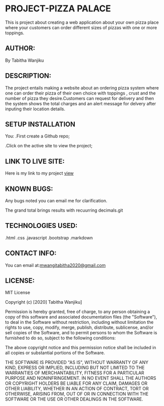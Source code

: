 # PROJECT-PIZZA PALACE
  This is project about creating a web application about your own pizza place where your customers can order  different sizes of pizzas with one or more toppings. 
## AUTHOR:
By Tabitha Wanjiku
## DESCRIPTION:
The project entails making a website about an ordering pizza system where one can order their pizza of their own choice with toppings , crust and  the number of pizza they desire.Customers can request for delivery and then the system shows the total charges and an alert message for delvery after inputing their location details.
## SETUP INSTALLATION
You:
.First create a Github repo;

.Click on the active site to view the project;
## LINK TO LIVE SITE:
Here is my link to my project
<a href="https://tw8130.github.io/Pizza-palace/.">view</a>

## KNOWN BUGS:
Any bugs noted you can email me for clarification.

The grand total brings results with recuurring decimals.git 

## TECHNOLOGIES USED:
.html
.css
.javascript
.bootstrap
.markdown
## CONTACT INFO:
You can email at:mwangitabitha2020@gmail.com
## LICENSE:
MIT License

Copyright (c) [2020] Tabitha Wanjiku]

Permission is hereby granted, free of charge, to any person obtaining a copy of this software and associated documentation files (the "Software"), to deal in the Software without restriction, including without limitation the rights to use, copy, modify, merge, publish, distribute, sublicense, and/or sell copies of the Software, and to permit persons to whom the Software is furnished to do so, subject to the following conditions:

The above copyright notice and this permission notice shall be included in all copies or substantial portions of the Software.

THE SOFTWARE IS PROVIDED "AS IS", WITHOUT WARRANTY OF ANY KIND, EXPRESS OR IMPLIED, INCLUDING BUT NOT LIMITED TO THE WARRANTIES OF MERCHANTABILITY, FITNESS FOR A PARTICULAR PURPOSE AND NONINFRINGEMENT. IN NO EVENT SHALL THE AUTHORS OR COPYRIGHT HOLDERS BE LIABLE FOR ANY CLAIM, DAMAGES OR OTHER LIABILITY, WHETHER IN AN ACTION OF CONTRACT, TORT OR OTHERWISE, ARISING FROM, OUT OF OR IN CONNECTION WITH THE SOFTWARE OR THE USE OR OTHER DEALINGS IN THE SOFTWARE.